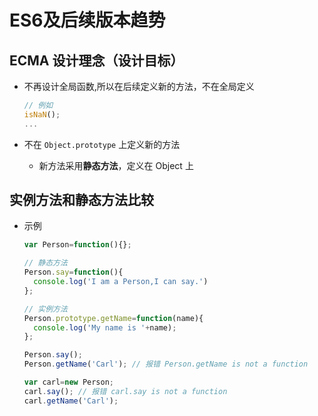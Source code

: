 # ES6及后续版本趋势

## ECMA 设计理念（设计目标）

+ 不再设计全局函数,所以在后续定义新的方法，不在全局定义

  ```js
  // 例如
  isNaN();
  ...
  ```

+ 不在 `Object.prototype` 上定义新的方法

  + 新方法采用**静态方法**，定义在 Object 上

## 实例方法和静态方法比较

+ 示例

  ```js
  var Person=function(){};

  // 静态方法
  Person.say=function(){
    console.log('I am a Person,I can say.')
  };

  // 实例方法
  Person.prototype.getName=function(name){
    console.log('My name is '+name);
  };

  Person.say();
  Person.getName('Carl'); // 报错 Person.getName is not a function

  var carl=new Person;
  carl.say(); // 报错 carl.say is not a function
  carl.getName('Carl');
  ```
